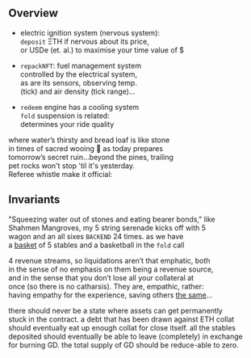 
## Overview 

- electric ignition system (nervous system):  
`deposit` ΞTH if nervous about its price,  
or USDe (et. al.) to maximise your time value of $  

- `repackNFT`: fuel management system  
controlled by the electrical system,  
as are its sensors, observing temp.  
(tick) and air density (tick range)...  

- `redeem` engine has a cooling system  
`fold` suspension is related:  
determines your ride quality  

where water’s thirsty and bread loaf is like stone  
in times of sacred wooing 💍 as today prepares  
tomorrow’s secret ruin...beyond the pines, trailing  
pet rocks won't stop 'til it's yesterday.  
Referee whistle make it official:

## Invariants

"Squeezing water out of stones and eating bearer bonds," like  
Shahmen Mangroves, my 5 string serenade kicks off
with 5  
 wagon and an all sixes `BACKEND` 24 times. 
as we have  
a [basket](https://www.calamos.com/capabilities/structured-protection-etfs/) of 5 stables and a basketball in the `fold` call

4 revenue streams, so liquidations aren’t that emphatic, both   
in the sense of no emphasis on them being a revenue source,  
and in the sense that you don’t lose all your collateral at  
once (so there is no catharsis). They are, empathic, rather:  
having empathy for the experience, saving others [the same](http://mirror.xyz/quid.eth)…  

there should never be a state where assets can get permanently  
stuck in the contract.
a debt that has been drawn against ETH collat  
should eventually eat up enough collat for close itself. all the stables  
deposited should eventually be able to leave (completely) in exchange  
for burning GD. the total supply of GD should be reduce-able to zero.  

